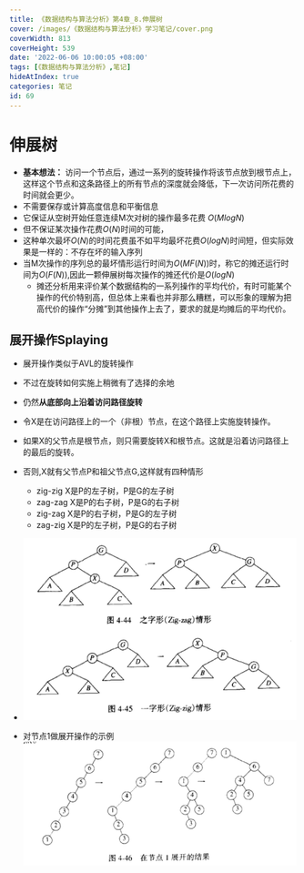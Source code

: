 ```yaml
---
title: 《数据结构与算法分析》第4章_8.伸展树
cover: /images/《数据结构与算法分析》学习笔记/cover.png
coverWidth: 813
coverHeight: 539
date: '2022-06-06 10:00:05 +08:00'
tags: [《数据结构与算法分析》,笔记]
hideAtIndex: true
categories: 笔记
id: 69
---
```



# 伸展树
* **基本想法：** 访问一个节点后，通过一系列的旋转操作将该节点放到根节点上，这样这个节点和这条路径上的所有节点的深度就会降低，下一次访问所花费的时间就会更少。
* 不需要保存或计算高度信息和平衡信息
* 它保证从空树开始任意连续M次对树的操作最多花费 $O(MlogN)$ 
* 但不保证某次操作花费$O(N)$时间的可能，
* 这种单次最坏$O(N)$的时间花费虽不如平均最坏花费$O(logN)$时间短，但实际效果是一样的：不存在坏的输入序列
* 当M次操作的序列总的最坏情形运行时间为$O(MF(N))$时，称它的摊还运行时间为$O(F(N))$,因此一颗伸展树每次操作的摊还代价是$O(logN)$
    * 摊还分析用来评价某个数据结构的一系列操作的平均代价，有时可能某个操作的代价特别高，但总体上来看也并非那么糟糕，可以形象的理解为把高代价的操作“分摊”到其他操作上去了，要求的就是均摊后的平均代价。

## 展开操作Splaying
* 展开操作类似于AVL的旋转操作
* 不过在旋转如何实施上稍微有了选择的余地
* 仍然**从底部向上沿着访问路径旋转**
* 令X是在访问路径上的一个（非根）节点，在这个路径上实施旋转操作。
* 如果X的父节点是根节点，则只需要旋转X和根节点。这就是沿着访问路径上的最后的旋转。
* 否则,X就有父节点P和祖父节点G,这样就有四种情形
    * zig-zig X是P的左子树，P是G的左子树
    * zag-zag X是P的右子树，P是G的右子树
    * zig-zag X是P的右子树，P是G的左子树
    * zag-zig X是P的左子树，P是G的右子树
* ![](./images/《数据结构与算法分析》学习笔记/2022-06-06-15-15-30.png)

* 对节点1做展开操作的示例
![](./images/《数据结构与算法分析》学习笔记/2022-06-06-15-16-22.png)